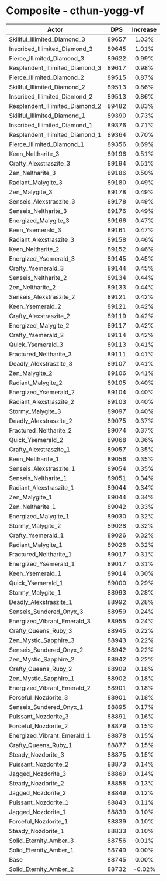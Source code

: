 # Composite - cthun-yogg-vf
| Actor | DPS | Increase |
|---|:---:|:---:|
|Skillful_Illimited_Diamond_3|89657|1.03%|
|Inscribed_Illimited_Diamond_3|89645|1.01%|
|Fierce_Illimited_Diamond_3|89622|0.99%|
|Resplendent_Illimited_Diamond_3|89617|0.98%|
|Fierce_Illimited_Diamond_2|89515|0.87%|
|Skillful_Illimited_Diamond_2|89513|0.86%|
|Inscribed_Illimited_Diamond_2|89513|0.86%|
|Resplendent_Illimited_Diamond_2|89482|0.83%|
|Skillful_Illimited_Diamond_1|89390|0.73%|
|Inscribed_Illimited_Diamond_1|89376|0.71%|
|Resplendent_Illimited_Diamond_1|89364|0.70%|
|Fierce_Illimited_Diamond_1|89356|0.69%|
|Keen_Neltharite_3|89196|0.51%|
|Crafty_Alexstraszite_3|89194|0.51%|
|Zen_Neltharite_3|89186|0.50%|
|Radiant_Malygite_3|89180|0.49%|
|Zen_Malygite_3|89178|0.49%|
|Senseis_Alexstraszite_3|89178|0.49%|
|Senseis_Neltharite_3|89176|0.49%|
|Energized_Malygite_3|89166|0.47%|
|Keen_Ysemerald_3|89161|0.47%|
|Radiant_Alexstraszite_3|89158|0.46%|
|Keen_Neltharite_2|89152|0.46%|
|Energized_Ysemerald_3|89145|0.45%|
|Crafty_Ysemerald_3|89144|0.45%|
|Senseis_Neltharite_2|89134|0.44%|
|Zen_Neltharite_2|89133|0.44%|
|Senseis_Alexstraszite_2|89121|0.42%|
|Keen_Ysemerald_2|89121|0.42%|
|Crafty_Alexstraszite_2|89119|0.42%|
|Energized_Malygite_2|89117|0.42%|
|Crafty_Ysemerald_2|89114|0.42%|
|Quick_Ysemerald_3|89113|0.41%|
|Fractured_Neltharite_3|89111|0.41%|
|Deadly_Alexstraszite_3|89107|0.41%|
|Zen_Malygite_2|89106|0.41%|
|Radiant_Malygite_2|89105|0.40%|
|Energized_Ysemerald_2|89104|0.40%|
|Radiant_Alexstraszite_2|89103|0.40%|
|Stormy_Malygite_3|89097|0.40%|
|Deadly_Alexstraszite_2|89075|0.37%|
|Fractured_Neltharite_2|89074|0.37%|
|Quick_Ysemerald_2|89068|0.36%|
|Crafty_Alexstraszite_1|89057|0.35%|
|Keen_Neltharite_1|89056|0.35%|
|Senseis_Alexstraszite_1|89054|0.35%|
|Senseis_Neltharite_1|89051|0.34%|
|Radiant_Alexstraszite_1|89044|0.34%|
|Zen_Malygite_1|89044|0.34%|
|Zen_Neltharite_1|89042|0.33%|
|Energized_Malygite_1|89030|0.32%|
|Stormy_Malygite_2|89028|0.32%|
|Crafty_Ysemerald_1|89026|0.32%|
|Radiant_Malygite_1|89026|0.32%|
|Fractured_Neltharite_1|89017|0.31%|
|Energized_Ysemerald_1|89017|0.31%|
|Keen_Ysemerald_1|89014|0.30%|
|Quick_Ysemerald_1|89000|0.29%|
|Stormy_Malygite_1|88993|0.28%|
|Deadly_Alexstraszite_1|88992|0.28%|
|Senseis_Sundered_Onyx_3|88959|0.24%|
|Energized_Vibrant_Emerald_3|88955|0.24%|
|Crafty_Queens_Ruby_3|88945|0.22%|
|Zen_Mystic_Sapphire_3|88943|0.22%|
|Senseis_Sundered_Onyx_2|88942|0.22%|
|Zen_Mystic_Sapphire_2|88942|0.22%|
|Crafty_Queens_Ruby_2|88909|0.18%|
|Zen_Mystic_Sapphire_1|88902|0.18%|
|Energized_Vibrant_Emerald_2|88901|0.18%|
|Forceful_Nozdorite_3|88901|0.18%|
|Senseis_Sundered_Onyx_1|88895|0.17%|
|Puissant_Nozdorite_3|88891|0.16%|
|Forceful_Nozdorite_2|88879|0.15%|
|Energized_Vibrant_Emerald_1|88878|0.15%|
|Crafty_Queens_Ruby_1|88877|0.15%|
|Steady_Nozdorite_3|88875|0.15%|
|Puissant_Nozdorite_2|88873|0.14%|
|Jagged_Nozdorite_3|88869|0.14%|
|Steady_Nozdorite_2|88858|0.13%|
|Jagged_Nozdorite_2|88849|0.12%|
|Puissant_Nozdorite_1|88843|0.11%|
|Jagged_Nozdorite_1|88839|0.10%|
|Forceful_Nozdorite_1|88839|0.10%|
|Steady_Nozdorite_1|88833|0.10%|
|Solid_Eternity_Amber_3|88756|0.01%|
|Solid_Eternity_Amber_1|88749|0.00%|
|Base|88745|0.00%|
|Solid_Eternity_Amber_2|88732|-0.02%|

